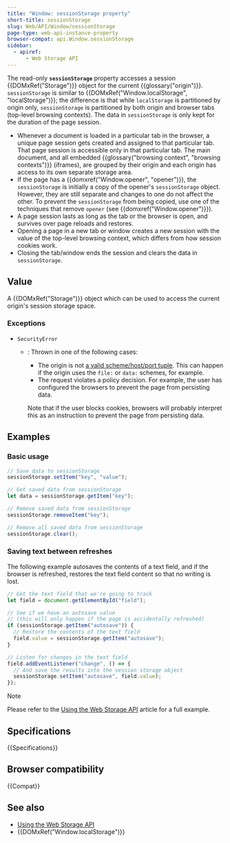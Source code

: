 ```yaml
---
title: "Window: sessionStorage property"
short-title: sessionStorage
slug: Web/API/Window/sessionStorage
page-type: web-api-instance-property
browser-compat: api.Window.sessionStorage
sidebar:
  - apiref:
      - Web Storage API
---
```


The read-only **`sessionStorage`** property accesses a session {{DOMxRef("Storage")}} object for the current {{glossary("origin")}}. `sessionStorage` is similar to {{DOMxRef("Window.localStorage", "localStorage")}}; the difference is that while `localStorage` is partitioned by origin only, `sessionStorage` is partitioned by both origin and browser tabs (top-level browsing contexts). The data in `sessionStorage` is only kept for the duration of the page session.

- Whenever a document is loaded in a particular tab in the browser, a unique page session gets created and assigned to that particular tab. That page session is accessible only in that particular tab. The main document, and all embedded {{glossary("browsing context", "browsing contexts")}} (iframes), are grouped by their origin and each origin has access to its own separate storage area.
- If the page has a {{domxref("Window.opener", "opener")}}, the `sessionStorage` is initially a copy of the opener's `sessionStorage` object. However, they are still separate and changes to one do not affect the other. To prevent the `sessionStorage` from being copied, use one of the techniques that remove `opener` (see {{domxref("Window.opener")}}).
- A page session lasts as long as the tab or the browser is open, and survives over page reloads and restores.
- Opening a page in a new tab or window creates a new session with the value of the top-level browsing context, which differs from how session cookies work.
- Closing the tab/window ends the session and clears the data in `sessionStorage`.

## Value

A {{DOMxRef("Storage")}} object which can be used to access the current origin's
session storage space.

### Exceptions

- `SecurityError`
  - : Thrown in one of the following cases:
    - The origin is not [a valid scheme/host/port tuple](/en-US/docs/Web/Security/Same-origin_policy#definition_of_an_origin). This can happen if the origin uses the `file:` or `data:` schemes, for example.
    - The request violates a policy decision. For example, the user has configured the browsers to prevent the page from persisting data.

    Note that if the user blocks cookies, browsers will probably interpret this as an instruction to prevent the page from persisting data.

## Examples

### Basic usage

```js
// Save data to sessionStorage
sessionStorage.setItem("key", "value");

// Get saved data from sessionStorage
let data = sessionStorage.getItem("key");

// Remove saved data from sessionStorage
sessionStorage.removeItem("key");

// Remove all saved data from sessionStorage
sessionStorage.clear();
```

### Saving text between refreshes

The following example autosaves the contents of a text field, and if the browser is
refreshed, restores the text field content so that no writing is lost.

```js
// Get the text field that we're going to track
let field = document.getElementById("field");

// See if we have an autosave value
// (this will only happen if the page is accidentally refreshed)
if (sessionStorage.getItem("autosave")) {
  // Restore the contents of the text field
  field.value = sessionStorage.getItem("autosave");
}

// Listen for changes in the text field
field.addEventListener("change", () => {
  // And save the results into the session storage object
  sessionStorage.setItem("autosave", field.value);
});
```

> [!NOTE]
> Please refer to the [Using the Web Storage API](/en-US/docs/Web/API/Web_Storage_API/Using_the_Web_Storage_API) article for a full example.

## Specifications

{{Specifications}}

## Browser compatibility

{{Compat}}

## See also

- [Using the Web Storage API](/en-US/docs/Web/API/Web_Storage_API/Using_the_Web_Storage_API)
- {{DOMxRef("Window.localStorage")}}

